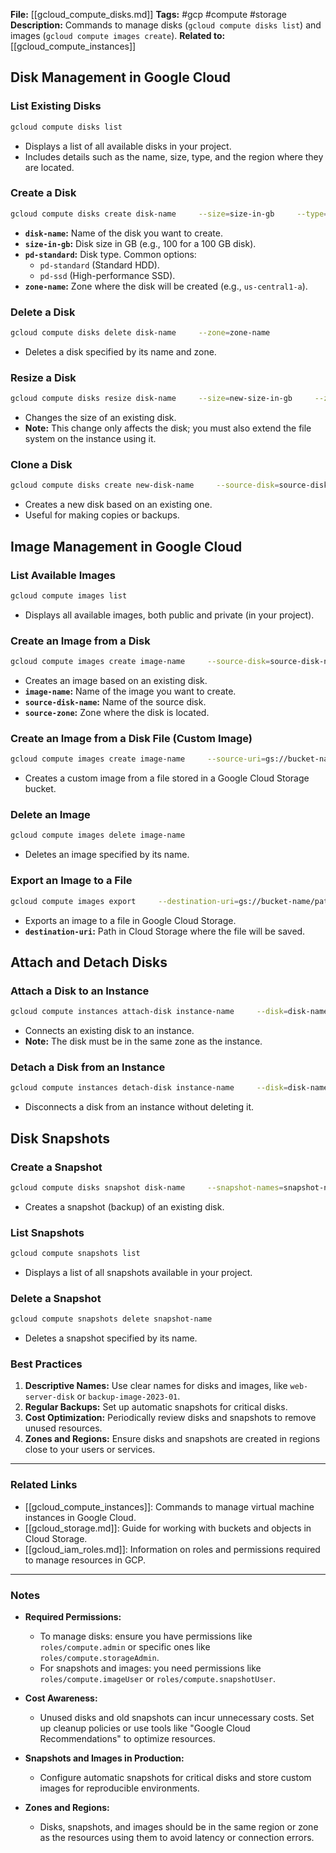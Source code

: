 **File:** [[gcloud_compute_disks.md]]
**Tags:** #gcp #compute #storage
**Description:** Commands to manage disks (`gcloud compute disks list`) and images (`gcloud compute images create`).
**Related to:** [[gcloud_compute_instances]]

## **Disk Management in Google Cloud**

### **List Existing Disks**

```bash
gcloud compute disks list
```

- Displays a list of all available disks in your project.
- Includes details such as the name, size, type, and the region where they are located.

### **Create a Disk**

```bash
gcloud compute disks create disk-name     --size=size-in-gb     --type=pd-standard     --zone=zone-name
```

- **`disk-name`:** Name of the disk you want to create.
- **`size-in-gb`:** Disk size in GB (e.g., 100 for a 100 GB disk).
- **`pd-standard`:** Disk type. Common options:
  - `pd-standard` (Standard HDD).
  - `pd-ssd` (High-performance SSD).
- **`zone-name`:** Zone where the disk will be created (e.g., `us-central1-a`).

### **Delete a Disk**

```bash
gcloud compute disks delete disk-name     --zone=zone-name
```

- Deletes a disk specified by its name and zone.

### **Resize a Disk**

```bash
gcloud compute disks resize disk-name     --size=new-size-in-gb     --zone=zone-name
```

- Changes the size of an existing disk.
- **Note:** This change only affects the disk; you must also extend the file system on the instance using it.

### **Clone a Disk**

```bash
gcloud compute disks create new-disk-name     --source-disk=source-disk-name     --source-disk-zone=source-zone     --zone=destination-zone
```

- Creates a new disk based on an existing one.
- Useful for making copies or backups.

## **Image Management in Google Cloud**

### **List Available Images**

```bash
gcloud compute images list
```

- Displays all available images, both public and private (in your project).

### **Create an Image from a Disk**

```bash
gcloud compute images create image-name     --source-disk=source-disk-name     --source-disk-zone=source-zone
```

- Creates an image based on an existing disk.
- **`image-name`:** Name of the image you want to create.
- **`source-disk-name`:** Name of the source disk.
- **`source-zone`:** Zone where the disk is located.

### **Create an Image from a Disk File (Custom Image)**

```bash
gcloud compute images create image-name     --source-uri=gs://bucket-name/path-to-image-file
```

- Creates a custom image from a file stored in a Google Cloud Storage bucket.

### **Delete an Image**

```bash
gcloud compute images delete image-name
```

- Deletes an image specified by its name.

### **Export an Image to a File**

```bash
gcloud compute images export     --destination-uri=gs://bucket-name/path-to-exported-image     --image=image-name
```

- Exports an image to a file in Google Cloud Storage.
- **`destination-uri`:** Path in Cloud Storage where the file will be saved.

## **Attach and Detach Disks**

### **Attach a Disk to an Instance**

```bash
gcloud compute instances attach-disk instance-name     --disk=disk-name     --zone=zone-name
```

- Connects an existing disk to an instance.
- **Note:** The disk must be in the same zone as the instance.

### **Detach a Disk from an Instance**

```bash
gcloud compute instances detach-disk instance-name     --disk=disk-name     --zone=zone-name
```

- Disconnects a disk from an instance without deleting it.

## **Disk Snapshots**

### **Create a Snapshot**

```bash
gcloud compute disks snapshot disk-name     --snapshot-names=snapshot-name     --zone=zone-name
```

- Creates a snapshot (backup) of an existing disk.

### **List Snapshots**

```bash
gcloud compute snapshots list
```

- Displays a list of all snapshots available in your project.

### **Delete a Snapshot**

```bash
gcloud compute snapshots delete snapshot-name
```

- Deletes a snapshot specified by its name.

### **Best Practices**

1. **Descriptive Names:** Use clear names for disks and images, like `web-server-disk` or `backup-image-2023-01`.
2. **Regular Backups:** Set up automatic snapshots for critical disks.
3. **Cost Optimization:** Periodically review disks and snapshots to remove unused resources.
4. **Zones and Regions:** Ensure disks and snapshots are created in regions close to your users or services.

---

### **Related Links**

- [[gcloud_compute_instances]]: Commands to manage virtual machine instances in Google Cloud.
- [[gcloud_storage.md]]: Guide for working with buckets and objects in Cloud Storage.
- [[gcloud_iam_roles.md]]: Information on roles and permissions required to manage resources in GCP.

---

### **Notes**

- **Required Permissions:**
  - To manage disks: ensure you have permissions like `roles/compute.admin` or specific ones like `roles/compute.storageAdmin`.
  - For snapshots and images: you need permissions like `roles/compute.imageUser` or `roles/compute.snapshotUser`.

- **Cost Awareness:**
  - Unused disks and old snapshots can incur unnecessary costs. Set up cleanup policies or use tools like "Google Cloud Recommendations" to optimize resources.

- **Snapshots and Images in Production:**
  - Configure automatic snapshots for critical disks and store custom images for reproducible environments.

- **Zones and Regions:**
  - Disks, snapshots, and images should be in the same region or zone as the resources using them to avoid latency or connection errors.
